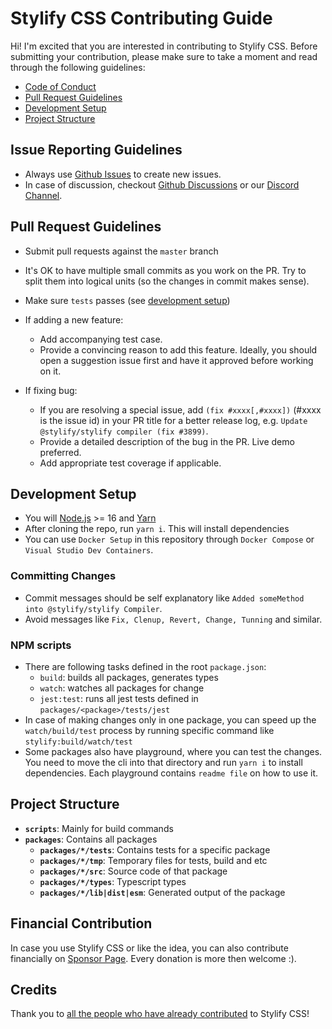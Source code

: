 # Stylify CSS Contributing Guide

Hi! I'm excited that you are interested in contributing to Stylify CSS.
Before submitting your contribution, please make sure to take a moment and read through the following guidelines:

- [Code of Conduct](https://github.com/stylify/packages/blob/master/.github/CODE_OF_CONDUCT.md)
- [Pull Request Guidelines](#pull-request-guidelines)
- [Development Setup](#development-setup)
- [Project Structure](#project-structure)

## Issue Reporting Guidelines

- Always use [Github Issues](https://github.com/stylify/packages/issues) to create new issues.
- In case of discussion, checkout [Github Discussions](https://github.com/stylify/packages/discussions) or our [Discord Channel](https://discord.gg/NuJsk5SMDz).

## Pull Request Guidelines

- Submit pull requests against the `master` branch
- It's OK to have multiple small commits as you work on the PR. Try to split them into logical units (so the changes in commit makes sense).
- Make sure `tests` passes (see [development setup](#development-setup))

- If adding a new feature:
  - Add accompanying test case.
  - Provide a convincing reason to add this feature. Ideally, you should open a suggestion issue first and have it approved before working on it.

- If fixing bug:
  - If you are resolving a special issue, add `(fix #xxxx[,#xxxx])` (#xxxx is the issue id) in your PR title for a better release log, e.g. `Update @stylify/stylify compiler (fix #3899)`.
  - Provide a detailed description of the bug in the PR. Live demo preferred.
  - Add appropriate test coverage if applicable.

## Development Setup
- You will [Node.js](http://nodejs.org) >= 16 and [Yarn](https://yarnpkg.com/)
- After cloning the repo, run `yarn i`. This will install dependencies
- You can use `Docker Setup` in this repository through `Docker Compose` or `Visual Studio Dev Containers`.

### Committing Changes

- Commit messages should be self explanatory like `Added someMethod into @stylify/stylify Compiler`.
- Avoid messages like `Fix, Clenup, Revert, Change, Tunning` and similar.

### NPM scripts
- There are following tasks defined in the root `package.json`:
  - `build`: builds all packages, generates types
  - `watch`: watches all packages for change
  - `jest:test`:  runs all jest tests defined in `packages/<package>/tests/jest`
- In case of making changes only in one package, you can speed up the `watch/build/test` process by running specific command like `stylify:build/watch/test`
- Some packages also have playground, where you can test the changes. You need to move the cli into that directory and run `yarn i` to install dependencies. Each playground contains `readme file` on how to use it.

## Project Structure

- **`scripts`**: Mainly for build commands
- **`packages`**: Contains all packages
  - **`packages/*/tests`**: Contains tests for a specific package
  - **`packages/*/tmp`**: Temporary files for tests, build and etc
  - **`packages/*/src`**: Source code of that package
  - **`packages/*/types`**: Typescript types
  - **`packages/*/lib|dist|esm`**: Generated output of the package

## Financial Contribution

In case you use Stylify CSS or like the idea, you can also contribute financially on [Sponsor Page](https://github.com/sponsors/Machy8). Every donation is more then welcome :).

## Credits

Thank you to [all the people who have already contributed](https://github.com/stylify/packages/graphs/contributors) to Stylify CSS!
